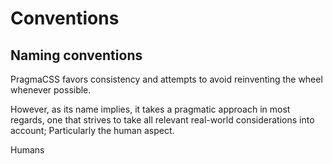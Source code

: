 # Conventions

## Naming conventions

PragmaCSS favors consistency and attempts to avoid reinventing the wheel whenever possible.

However, as its name implies, it takes a pragmatic approach in most regards, one that strives to take
all relevant real-world considerations into account; Particularly the human aspect.

Humans 

